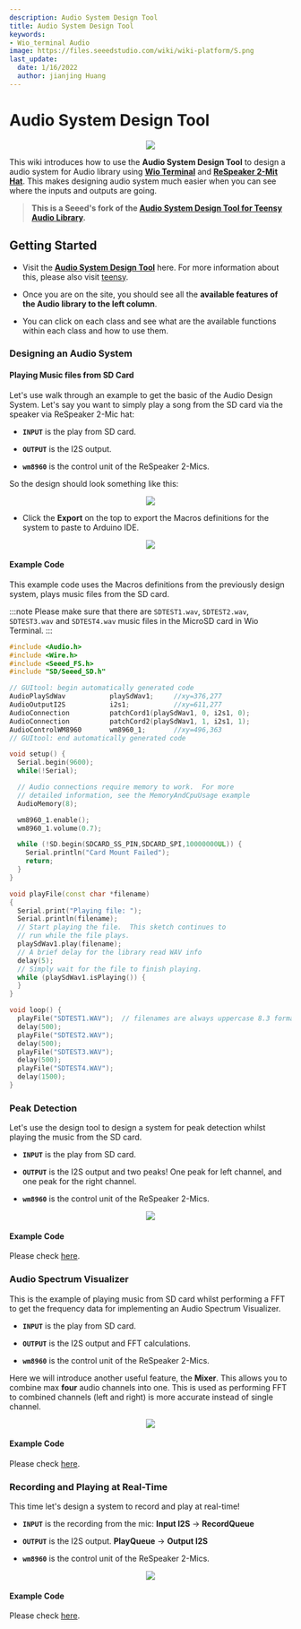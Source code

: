 ```yaml
---
description: Audio System Design Tool
title: Audio System Design Tool
keywords:
- Wio_terminal Audio
image: https://files.seeedstudio.com/wiki/wiki-platform/S.png
last_update:
  date: 1/16/2022
  author: jianjing Huang
---
```


# Audio System Design Tool

<div align="center"><img src="https://files.seeedstudio.com/wiki/Wio-Terminal-Audio/GUI.gif"/></div>

This wiki introduces how to use the **Audio System Design Tool** to design a audio system for Audio library using [**Wio Terminal**](https://www.seeedstudio.com/Wio-Terminal-p-4509.html) and [**ReSpeaker 2-Mit Hat**](https://www.seeedstudio.com/ReSpeaker-2-Mics-Pi-HAT.html). This makes designing audio system much easier when you can see where the inputs and outputs are going.

> **This is a Seeed's fork of the [Audio System Design Tool for Teensy Audio Library](https://www.pjrc.com/teensy/gui/).**

## Getting Started

- Visit the [**Audio System Design Tool**](https://seeed-studio.github.io/Seeed_Arduino_Audio/) here. For more information about this, please also visit [teensy](https://www.pjrc.com/teensy/).

- Once you are on the site, you should see all the **available features of the Audio library to the left column**.

- You can click on each class and see what are the available functions within each class and how to use them.

### Designing an Audio System

#### Playing Music files from SD Card

Let's use walk through an example to get the basic of the Audio Design System. Let's say you want to simply play a song from the SD card via the speaker via ReSpeaker 2-Mic hat:

- **`INPUT`** is the play from SD card.

- **`OUTPUT`** is the I2S output.

- **`wm8960`** is the control unit of the ReSpeaker 2-Mics.

So the design should look something like this:

<div align="center"><img src="https://files.seeedstudio.com/wiki/Wio-Terminal-Audio/simple-play.png"/></div>

- Click the **Export** on the top to export the Macros definitions for the system to paste to Arduino IDE.

<div align="center"><img src="https://files.seeedstudio.com/wiki/Wio-Terminal-Audio/pasting.png"/></div>

#### Example Code

This example code uses the Macros definitions from the previously design system, plays music files from the SD card.

:::note
Please make sure that there are `SDTEST1.wav`, `SDTEST2.wav`, `SDTEST3.wav` and `SDTEST4.wav`  music files in the MicroSD card in Wio Terminal.
:::

```cpp
#include <Audio.h>
#include <Wire.h>
#include <Seeed_FS.h>
#include "SD/Seeed_SD.h"

// GUItool: begin automatically generated code
AudioPlaySdWav           playSdWav1;     //xy=376,277
AudioOutputI2S           i2s1;           //xy=611,277
AudioConnection          patchCord1(playSdWav1, 0, i2s1, 0);
AudioConnection          patchCord2(playSdWav1, 1, i2s1, 1);
AudioControlWM8960       wm8960_1;       //xy=496,363
// GUItool: end automatically generated code

void setup() {
  Serial.begin(9600);
  while(!Serial);

  // Audio connections require memory to work.  For more
  // detailed information, see the MemoryAndCpuUsage example
  AudioMemory(8);

  wm8960_1.enable();
  wm8960_1.volume(0.7);

  while (!SD.begin(SDCARD_SS_PIN,SDCARD_SPI,10000000UL)) {
    Serial.println("Card Mount Failed");
    return;
  }
}

void playFile(const char *filename)
{
  Serial.print("Playing file: ");
  Serial.println(filename);
  // Start playing the file.  This sketch continues to
  // run while the file plays.
  playSdWav1.play(filename);
  // A brief delay for the library read WAV info
  delay(5);
  // Simply wait for the file to finish playing.
  while (playSdWav1.isPlaying()) {
  }
}

void loop() {
  playFile("SDTEST1.WAV");  // filenames are always uppercase 8.3 format
  delay(500);
  playFile("SDTEST2.WAV");
  delay(500);
  playFile("SDTEST3.WAV");
  delay(500);
  playFile("SDTEST4.WAV");
  delay(1500);
}
```

### Peak Detection

Let's use the design tool to design a system for peak detection whilst playing the music from the SD card.

- **`INPUT`** is the play from SD card.

- **`OUTPUT`** is the I2S output and two peaks! One peak for left channel, and one peak for the right channel.

- **`wm8960`** is the control unit of the ReSpeaker 2-Mics.

<div align="center"><img src="https://files.seeedstudio.com/wiki/Wio-Terminal-Audio/peak-detection-gui.png"/></div>

#### Example Code

Please check [here](https://wiki.seeedstudio.com/Wio-Terminal-Audio-Play-Record/#peak-detection).

### Audio Spectrum Visualizer

This is the example of playing music from SD card whilst performing a FFT to get the frequency data for implementing an Audio Spectrum Visualizer.

- **`INPUT`** is the play from SD card.

- **`OUTPUT`** is the I2S output and FFT calculations.

- **`wm8960`** is the control unit of the ReSpeaker 2-Mics.

Here we will introduce another useful feature, the **Mixer**. This allows you to combine max **four** audio channels into one. This is used as performing FFT to combined channels (left and right) is more accurate instead of single channel.

<div align="center"><img src="https://files.seeedstudio.com/wiki/Wio-Terminal-Audio/audio-spc-gui.png"/></div>

#### Example Code

Please check [here](https://wiki.seeedstudio.com/Wio-Terminal-Audio-Play-Record/#audio-spectrum-visualizer).

### Recording and Playing at Real-Time

This time let's design a system to record and play at real-time!

- **`INPUT`** is the recording from the mic: **Input I2S** -> **RecordQueue**

- **`OUTPUT`** is the I2S output. **PlayQueue** -> **Output I2S**

- **`wm8960`** is the control unit of the ReSpeaker 2-Mics.

<div align="center"><img src="https://files.seeedstudio.com/wiki/Wio-Terminal-Audio/record-play-realtime.png"/></div>

#### Example Code

Please check [here](https://wiki.seeedstudio.com/Wio-Terminal-Audio-Play-Record/#record-and-play-at-real-time).
